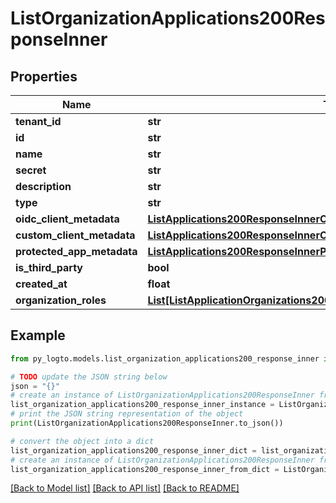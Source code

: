 # ListOrganizationApplications200ResponseInner


## Properties

Name | Type | Description | Notes
------------ | ------------- | ------------- | -------------
**tenant_id** | **str** |  | 
**id** | **str** |  | 
**name** | **str** |  | 
**secret** | **str** |  | 
**description** | **str** |  | 
**type** | **str** |  | 
**oidc_client_metadata** | [**ListApplications200ResponseInnerOidcClientMetadata**](ListApplications200ResponseInnerOidcClientMetadata.md) |  | 
**custom_client_metadata** | [**ListApplications200ResponseInnerCustomClientMetadata**](ListApplications200ResponseInnerCustomClientMetadata.md) |  | 
**protected_app_metadata** | [**ListApplications200ResponseInnerProtectedAppMetadata**](ListApplications200ResponseInnerProtectedAppMetadata.md) |  | 
**is_third_party** | **bool** |  | 
**created_at** | **float** |  | 
**organization_roles** | [**List[ListApplicationOrganizations200ResponseInnerOrganizationRolesInner]**](ListApplicationOrganizations200ResponseInnerOrganizationRolesInner.md) |  | 

## Example

```python
from py_logto.models.list_organization_applications200_response_inner import ListOrganizationApplications200ResponseInner

# TODO update the JSON string below
json = "{}"
# create an instance of ListOrganizationApplications200ResponseInner from a JSON string
list_organization_applications200_response_inner_instance = ListOrganizationApplications200ResponseInner.from_json(json)
# print the JSON string representation of the object
print(ListOrganizationApplications200ResponseInner.to_json())

# convert the object into a dict
list_organization_applications200_response_inner_dict = list_organization_applications200_response_inner_instance.to_dict()
# create an instance of ListOrganizationApplications200ResponseInner from a dict
list_organization_applications200_response_inner_from_dict = ListOrganizationApplications200ResponseInner.from_dict(list_organization_applications200_response_inner_dict)
```
[[Back to Model list]](../README.md#documentation-for-models) [[Back to API list]](../README.md#documentation-for-api-endpoints) [[Back to README]](../README.md)


